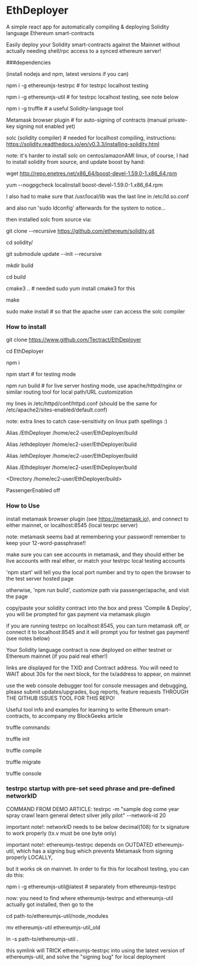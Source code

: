 # EthDeployer
A simple react app for automatically compiling &amp; deploying Solidity language Ethereum smart-contracts

Easily deploy your Solidity smart-contracts against the Mainnet without actually needing shell/rpc access to a synced ethereum server!

###dependencies

(install nodejs and npm, latest versions if you can)

npm i -g ethereumjs-testrpc  # for testrpc localhost testing

npm i -g ethereumjs-util     # for testrpc localhost testing, see note below

npm i -g truffle             # a useful Solidity-language tool

Metamask browser plugin      # for auto-signing of contracts (manual private-key signing not enabled yet)

solc (solidity compiler)     # needed for localhost compiling, instructions: https://solidity.readthedocs.io/en/v0.3.3/installing-solidity.html

note: it's harder to install solc on centos/amazonAMI linux, of course, I had to install solidity from source, and update boost by hand:

wget http://repo.enetres.net/x86_64/boost-devel-1.59.0-1.x86_64.rpm

yum --nogpgcheck localinstall boost-devel-1.59.0-1.x86_64.rpm

I also had to make sure that /usr/local/lib was the last line in /etc/ld.so.conf

and also run 'sudo ldconfig' afterwards for the system to notice...

then installed solc from source via:

git clone --recursive https://github.com/ethereum/solidity.git

cd solidity/

git submodule update --init --recursive

mkdir build

cd build

cmake3 ..  # needed sudo yum install cmake3 for this

make

sudo make install  # so that the apache user can access the solc compiler


### How to install

git clone https://www.github.com/Tectract/EthDeployer

cd EthDeployer

npm i

npm start     # for testing mode

npm run build     # for live server hosting mode, use apache/httpd/nginx or similar routing tool for local path/URL customization

my lines in /etc/httpd/conf/httpd.conf (should be the same for /etc/apache2/sites-enabled/default.conf)

note: extra lines to catch case-sensitivity on linux path spellings :)

Alias /EthDeployer /home/ec2-user/EthDeployer/build

Alias /ethdeployer /home/ec2-user/EthDeployer/build  

Alias /ethDeployer /home/ec2-user/EthDeployer/build

Alias /Ethdeployer /home/ec2-user/EthDeployer/build

<Directory /home/ec2-user/EthDeployer/build>

  PassengerEnabled off

</Directory>


### How to Use

install metamask browser plugin (see https://metamask.io), and connect to either mainnet, or localhost:8545 (local tesrpc server)

note: metamask seems bad at remembering your password! remember to keep your 12-word-passphrase!!

make sure you can see accounts in metamask, and they should either be live accounts with real ether, or match your testrpc local testing accounts

'npm start' will tell you the local port number and try to open the browser to the test server hosted page

otherwise, 'npm run build', customize path via passenger/apache, and visit the page

copy/paste your solidity contract into the box and press 'Compile & Deploy', you will be prompted for gas payment via metamask plugin

if you are running testrpc on localhost:8545, you can turn metamask off, or connect it to localhost:8545 and it will prompt you for testnet gas payment! (see notes below)

Your Solidity language contract is now deployed on either testnet or Ethereum mainnet (if you paid real ether!)

links are displayed for the TXID and Contract address. You will need to WAIT about 30s for the next block, for the tx/address to appear, on mainnet

use the web console debugger tool for console messages and debugging, please submit updates/upgrades, bug reports, feature requests THROUGH THE GITHUB ISSUES TOOL FOR THIS REPO!


Useful tool info and examples for learning to write Ethereum smart-contracts, to accompany my BlockGeeks article

truffle commands:

truffle init

truffle compile

truffle migrate

truffle console

### testrpc startup with pre-set seed phrase and pre-defined networkID

COMMAND FROM DEMO ARTICLE: testrpc -m "sample dog come year spray crawl learn general detect silver jelly pilot" --network-id 20

important note!: networkID needs to be below decimal(108) for tx signature to work properly (tx.v must be one byte only)

important note!: ethereumjs-testrpc depends on OUTDATED ethereumjs-util, which has a signing bug which prevents Metamask from signing properly LOCALLY,

but it works ok on mainnet. In order to fix this for localhost testing, you can do this:

npm i -g ethereumjs-util@latest  # separately from ethereumjs-testrpc

now: you need to find where ethereumjs-testrpc and ethereumjs-util actually got installed, then go to the

cd path-to/ethereumjs-util/node_modules

mv ethereumjs-util ethereumjs-util_old

ln -s path-to/ethereumjs-util .

this symlink will TRICK ethereumjs-testrpc into using the latest version of ethereumjs-util, and solve the "signing bug" for local deployment
